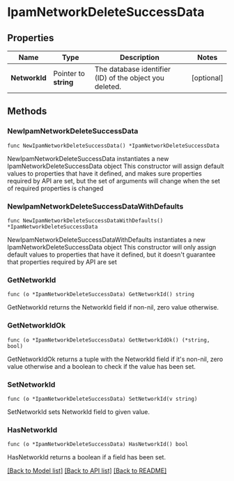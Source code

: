 # IpamNetworkDeleteSuccessData

## Properties

Name | Type | Description | Notes
------------ | ------------- | ------------- | -------------
**NetworkId** | Pointer to **string** | The database identifier (ID) of the object you deleted. | [optional] 

## Methods

### NewIpamNetworkDeleteSuccessData

`func NewIpamNetworkDeleteSuccessData() *IpamNetworkDeleteSuccessData`

NewIpamNetworkDeleteSuccessData instantiates a new IpamNetworkDeleteSuccessData object
This constructor will assign default values to properties that have it defined,
and makes sure properties required by API are set, but the set of arguments
will change when the set of required properties is changed

### NewIpamNetworkDeleteSuccessDataWithDefaults

`func NewIpamNetworkDeleteSuccessDataWithDefaults() *IpamNetworkDeleteSuccessData`

NewIpamNetworkDeleteSuccessDataWithDefaults instantiates a new IpamNetworkDeleteSuccessData object
This constructor will only assign default values to properties that have it defined,
but it doesn't guarantee that properties required by API are set

### GetNetworkId

`func (o *IpamNetworkDeleteSuccessData) GetNetworkId() string`

GetNetworkId returns the NetworkId field if non-nil, zero value otherwise.

### GetNetworkIdOk

`func (o *IpamNetworkDeleteSuccessData) GetNetworkIdOk() (*string, bool)`

GetNetworkIdOk returns a tuple with the NetworkId field if it's non-nil, zero value otherwise
and a boolean to check if the value has been set.

### SetNetworkId

`func (o *IpamNetworkDeleteSuccessData) SetNetworkId(v string)`

SetNetworkId sets NetworkId field to given value.

### HasNetworkId

`func (o *IpamNetworkDeleteSuccessData) HasNetworkId() bool`

HasNetworkId returns a boolean if a field has been set.


[[Back to Model list]](../README.md#documentation-for-models) [[Back to API list]](../README.md#documentation-for-api-endpoints) [[Back to README]](../README.md)


